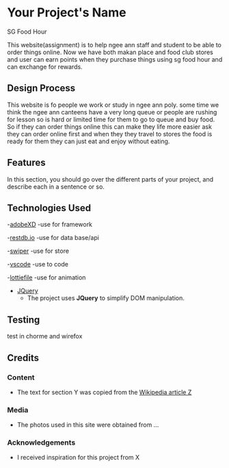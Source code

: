 # Your Project's Name
SG Food Hour

This website(assignment) is to help ngee ann staff and student to be able to order things online.
Now we have both makan place and food club stores and user can earn points when they purchase things using 
sg food hour and can exchange for rewards.
 
## Design Process
 
 This website is fo people we work or study in ngee ann poly. some time we think the ngee ann canteens have a very long queue or people are rushing for lesson so is hard or limited time for them to go to queue and buy food.
 So if they can order things online this can make they life more easier ask they can order online first and when they they travel to stores the food is ready for them they can just eat and enjoy without eating.


## Features

In this section, you should go over the different parts of your project, and describe each in a sentence or so.
 
## Technologies Used

-[adobeXD](https://helpx.adobe.com/sg/support/xd.html)
    -use for framework

-[restdb.io](https://restdb.io/)
    -use for data base/api

-[swiper](https://swiperjs.com/get-started#download-assets)
    -use for store 

-[vscode](https://code.visualstudio.com/)
    -use to code

-[lottiefile](https://lottiefiles.com/)
    -use for animation

- [JQuery](https://jquery.com)
    - The project uses **JQuery** to simplify DOM manipulation.


## Testing

test in chorme and wirefox

## Credits

### Content
- The text for section Y was copied from the [Wikipedia article Z](https://en.wikipedia.org/wiki/Z)

### Media
- The photos used in this site were obtained from ...

### Acknowledgements

- I received inspiration for this project from X
